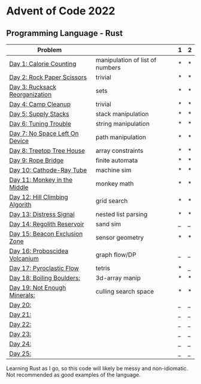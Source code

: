 # Advent of Code 2022

## Programming Language - Rust



| Problem |  | 1 | 2 |
| --- | --- | -- | --- |
| [Day 1: Calorie Counting](https://adventofcode.com/2022/day/1) | manipulation of list of numbers | * | * |
| [Day 2: Rock Paper Scissors ](https://adventofcode.com/2022/day/2)| trivial  | * | * |
| [Day 3: Rucksack Reorganization ](https://adventofcode.com/2022/day/3)| sets  | * | * |
| [Day 4: Camp Cleanup](https://adventofcode.com/2022/day/4)  | trivial | * | * |
| [Day 5: Supply Stacks](https://adventofcode.com/2022/day/5)  | stack manipulation | * | * |
| [Day 6: Tuning Trouble](https://adventofcode.com/2022/day/6)  | string manipulation  | * | * |
| [Day 7: No Space Left On Device](https://adventofcode.com/2022/day/7)  | path manipulation  | * | * |
| [Day 8: Treetop Tree House ](https://adventofcode.com/2022/day/8)  | array constraints | * | * | 
| [Day 9: Rope Bridge  ](https://adventofcode.com/2022/day/9)  | finite automata | * | * |
| [Day 10: Cathode-Ray Tube](https://adventofcode.com/2022/day/10)  | machine sim | * | * |
| [Day 11: Monkey in the Middle](https://adventofcode.com/2022/day/11)  | monkey math | * | * |
| [Day 12: Hill Climbing Algorith ](https://adventofcode.com/2022/day/12)  | grid search  | * | * |
| [Day 13: Distress Signal ](https://adventofcode.com/2022/day/13)  | nested list parsing | * | * |
| [Day 14: Regolith Reservoir](https://adventofcode.com/2022/day/14)  | sand sim  | _ | _ |
| [Day 15: Beacon Exclusion Zone ](https://adventofcode.com/2022/day/15)  | sensor geometry | * | * |
| [Day 16: Proboscidea Volcanium](https://adventofcode.com/2022/day/16)  | graph flow/DP | _ | _ |
| [Day 17: Pyroclastic Flow ](https://adventofcode.com/2022/day/17)  | tetris | * | _ |
| [Day 18: Boiling Boulders: ](https://adventofcode.com/2022/day/18)  | 3d-array manip | * | * |
| [Day 19: Not Enough Minerals: ](https://adventofcode.com/2022/day/19)  | culling search space | * | * |
| [Day 20: ](https://adventofcode.com/2022/day/20)  |  | _ | _ |
| [Day 21: ](https://adventofcode.com/2022/day/21)  |  | _ | _ |
| [Day 22: ](https://adventofcode.com/2022/day/22)  |  | _ | _ |
| [Day 23: ](https://adventofcode.com/2022/day/23)  |  | _ | _ |
| [Day 24: ](https://adventofcode.com/2022/day/24)  |  | _ | _ |
| [Day 25: ](https://adventofcode.com/2022/day/25)  |  | _ | _ |

Learning Rust as I go, so this code will likely be messy and non-idiomatic. Not recommended as good examples of the language.
